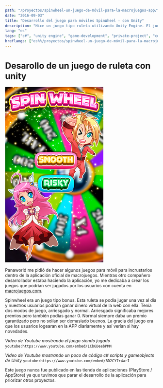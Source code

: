 ```yaml
---
path: "/proyectos/spinwheel-un-juego-de-móvil-para-la-macrojuegos-app/"
date: "2016-09-03"
title: "Desarrollo del juego para móviles SpinWheel - con Unity"
description: "Hice un juego tipo ruleta utilizando Unity Engine. El juego estaba pensado para ser integrado dentro de nuestra futura aplicación de macrojuegos."
lang: "es"
tags: ["c#", "unity engine", "game-development", "private-project", "company:panaworld"]
hreflangs: ["es%%/proyectos/spinwheel-un-juego-de-móvil-para-la-macrojuegos-app/", "en%%/en/projects/spinwheel-mobile-game-for-macrojuegos-app/"]
---
```

# Desarollo de un juego de ruleta con unity

![Spinwheel](spinwheel.jpg)

Panaworld me pidió de hacer algunos juegos para móvil para incrustarlos dentro de la aplicación oficial de macrojuegos. Mientras otro compañero desarrollador estaba haciendo la aplicación, yo me dedicaba a crear los juegos que podrían ser jugados por los usuarios con cuenta en [macrojuegos.com](http://www.macrojuegos.com).

Spinwheel era un juego tipo bonus. Esta ruleta se podía jugar una vez al día y nuestros usuarios podrían ganar dinero virtual de la web con ella. Tenía dos modos de juego, arriesgado y normal. Arriesgado significaba mejores premios pero también podías ganar 0. Normal siempre daba un premio garantizado pero no solían ser demasiado buenos. La gracia del juego era que los usuarios logearan en la APP diariamente y así verían si hay novedades.

*Video de Youtube mostrando el juego siendo jugado*
`youtube:https://www.youtube.com/embed/1Cb6DeebPMM`

*Video de Youtube mostrando un poco de código c# scripts y gameobjects de Unity*
`youtube:https://www.youtube.com/embed/BD2CY7r4arI`

Este juego nunca fue publicado en las tienda de aplicaciones (PlayStore / AppStore) ya que tuvimos que parar el desarrollo de la aplicación para priorizar otros proyectos.